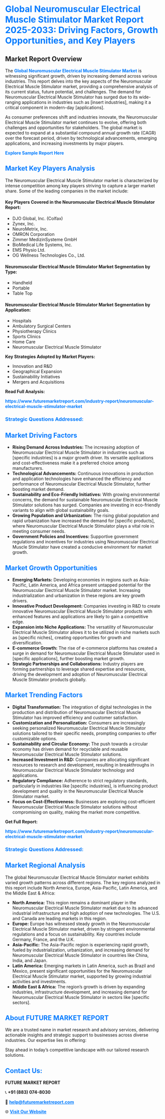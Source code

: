 <h1 style="color: #007BFF;">Global Neuromuscular Electrical Muscle Stimulator Market Report 2025-2033: Driving Factors, Growth Opportunities, and Key Players</h1>

<section id="overview">
<h2>Market Report Overview</h2>
<p>The <a href="https://www.futuremarketreport.com/industry-report/neuromuscular-electrical-muscle-stimulator-market" style="color: #007BFF; text-decoration: none;"><strong>Global Neuromuscular Electrical Muscle Stimulator Market</strong></a> is witnessing significant growth, driven by increasing demand across various industries. This report delves into the key aspects of the Neuromuscular Electrical Muscle Stimulator market, providing a comprehensive analysis of its current status, future potential, and challenges. The demand for Neuromuscular Electrical Muscle Stimulator has surged due to its wide-ranging applications in industries such as [insert industries], making it a critical component in modern-day [applications].</p>
<p>As consumer preferences shift and industries innovate, the Neuromuscular Electrical Muscle Stimulator market continues to evolve, offering both challenges and opportunities for stakeholders. The global market is expected to expand at a substantial compound annual growth rate (CAGR) over the forecast period, driven by technological advancements, emerging applications, and increasing investments by major players.</p>
</section>

<section id="overview">
<p><a href="https://www.futuremarketreport.com/request-sample/reportId=127588" style="color: #007BFF; text-decoration: none;"><strong>Explore Sample Report Here</strong></a></p>
</section>

<section id="key-players">
<h2 style="color: #007BFF;">Market Key Players Analysis</h2>
<p>The Neuromuscular Electrical Muscle Stimulator market is characterized by intense competition among key players striving to capture a larger market share. Some of the leading companies in the market include:</p>
<h4>Key Players Covered in the Neuromuscular Electrical Muscle Stimulator Report:</h4>
<ul><li>DJO Global, Inc. (Colfax)</li><li>Zynex, Inc.</li><li>NeuroMetrix, Inc.</li><li>OMRON Corporation</li><li>Zimmer MedizinSysteme GmbH</li><li>BioMedical Life Systems, Inc.</li><li>EMS Physio Ltd.</li><li>OG Wellness Technologies Co., Ltd.</li></ul>
<h4>Neuromuscular Electrical Muscle Stimulator Market Segmentation by Type:</h4>
<ul><li>Handheld</li><li>Portable</li><li>Table Top</li></ul>

<h4>Neuromuscular Electrical Muscle Stimulator Market Segmentation by Application:</h4>
<ul><li>Hospitals</li><li>Ambulatory Surgical Centers</li><li>Physiotherapy Clinics</li><li>Sports Clinics</li><li>Home Care</li><li>Neuromuscular Electrical Muscle Stimulator</li></ul>
<p><strong>Key Strategies Adopted by Market Players:</strong></p>
<ul>
<li>Innovation and R&D</li>
<li>Geographical Expansion</li>
<li>Sustainability Initiatives</li>
<li>Mergers and Acquisitions</li>
</ul>
</section>

<section>
<p><strong>Read Full Analysis: </strong></p><a href="https://www.futuremarketreport.com/industry-report/neuromuscular-electrical-muscle-stimulator-market" style="color: #007BFF; text-decoration: none;"><strong>https://www.futuremarketreport.com/industry-report/neuromuscular-electrical-muscle-stimulator-market</strong></a>
<h3 style="color: #007BFF;">Strategic Questions Addressed:</h3>
</section>

<section id="driving-factors">
<h2 style="color: #007BFF;">Market Driving Factors</h2>
<ul>
<li><strong>Rising Demand Across Industries:</strong> The increasing adoption of Neuromuscular Electrical Muscle Stimulator in industries such as [specific industries] is a major growth driver. Its versatile applications and cost-effectiveness make it a preferred choice among manufacturers.</li>
<li><strong>Technological Advancements:</strong> Continuous innovations in production and application technologies have enhanced the efficiency and performance of Neuromuscular Electrical Muscle Stimulator, further boosting market demand.</li>
<li><strong>Sustainability and Eco-Friendly Initiatives:</strong> With growing environmental concerns, the demand for sustainable Neuromuscular Electrical Muscle Stimulator solutions has surged. Companies are investing in eco-friendly variants to align with global sustainability goals.</li>
<li><strong>Growing Population and Urbanization:</strong> The rising global population and rapid urbanization have increased the demand for [specific products], where Neuromuscular Electrical Muscle Stimulator plays a vital role in meeting consumer needs.</li>
<li><strong>Government Policies and Incentives:</strong> Supportive government regulations and incentives for industries using Neuromuscular Electrical Muscle Stimulator have created a conducive environment for market growth.</li>
</ul>
</section>

<section id="growth-opportunities">
<h2 style="color: #007BFF;">Market Growth Opportunities</h2>
<ul>
<li><strong>Emerging Markets:</strong> Developing economies in regions such as Asia-Pacific, Latin America, and Africa present untapped potential for the Neuromuscular Electrical Muscle Stimulator market. Increasing industrialization and urbanization in these regions are key growth drivers.</li>
<li><strong>Innovative Product Development:</strong> Companies investing in R&D to create innovative Neuromuscular Electrical Muscle Stimulator products with enhanced features and applications are likely to gain a competitive edge.</li>
<li><strong>Expansion into Niche Applications:</strong> The versatility of Neuromuscular Electrical Muscle Stimulator allows it to be utilized in niche markets such as [specific niches], creating opportunities for growth and diversification.</li>
<li><strong>E-commerce Growth:</strong> The rise of e-commerce platforms has created a surge in demand for Neuromuscular Electrical Muscle Stimulator used in [specific applications], further boosting market growth.</li>
<li><strong>Strategic Partnerships and Collaborations:</strong> Industry players are forming partnerships to leverage shared expertise and resources, driving the development and adoption of Neuromuscular Electrical Muscle Stimulator products globally.</li>
</ul>
</section>

<section id="trending-factors">
<h2 style="color: #007BFF;">Market Trending Factors</h2>
<ul>
<li><strong>Digital Transformation:</strong> The integration of digital technologies in the production and distribution of Neuromuscular Electrical Muscle Stimulator has improved efficiency and customer satisfaction.</li>
<li><strong>Customization and Personalization:</strong> Consumers are increasingly seeking personalized Neuromuscular Electrical Muscle Stimulator solutions tailored to their specific needs, prompting companies to offer customizable options.</li>
<li><strong>Sustainability and Circular Economy:</strong> The push towards a circular economy has driven demand for recyclable and reusable Neuromuscular Electrical Muscle Stimulator solutions.</li>
<li><strong>Increased Investment in R&D:</strong> Companies are allocating significant resources to research and development, resulting in breakthroughs in Neuromuscular Electrical Muscle Stimulator technology and applications.</li>
<li><strong>Regulatory Compliance:</strong> Adherence to strict regulatory standards, particularly in industries like [specific industries], is influencing product development and quality in the Neuromuscular Electrical Muscle Stimulator market.</li>
<li><strong>Focus on Cost-Effectiveness:</strong> Businesses are exploring cost-efficient Neuromuscular Electrical Muscle Stimulator solutions without compromising on quality, making the market more competitive.</li>
</ul>
</section>

<section>
<p><strong>Get Full Report: </strong></p><a href="https://www.futuremarketreport.com/industry-report/neuromuscular-electrical-muscle-stimulator-market" style="color: #007BFF; text-decoration: none;"><strong>https://www.futuremarketreport.com/industry-report/neuromuscular-electrical-muscle-stimulator-market</strong></a>
<h3 style="color: #007BFF;">Strategic Questions Addressed:</h3>
</section>


<section id="regional-analysis">
<h2 style="color: #007BFF;">Market Regional Analysis</h2>
<p>The global Neuromuscular Electrical Muscle Stimulator market exhibits varied growth patterns across different regions. The key regions analyzed in this report include North America, Europe, Asia-Pacific, Latin America, and the Middle East & Africa:</p>
<ul>
<li><strong>North America:</strong> This region remains a dominant player in the Neuromuscular Electrical Muscle Stimulator market due to its advanced industrial infrastructure and high adoption of new technologies. The U.S. and Canada are leading markets in this region.</li>
<li><strong>Europe:</strong> Europe has witnessed steady growth in the Neuromuscular Electrical Muscle Stimulator market, driven by stringent environmental regulations and a focus on sustainability. Key countries include Germany, France, and the U.K.</li>
<li><strong>Asia-Pacific:</strong> The Asia-Pacific region is experiencing rapid growth, fueled by industrialization, urbanization, and increasing demand for Neuromuscular Electrical Muscle Stimulator in countries like China, India, and Japan.</li>
<li><strong>Latin America:</strong> Emerging markets in Latin America, such as Brazil and Mexico, present significant opportunities for the Neuromuscular Electrical Muscle Stimulator market, supported by growing industrial activities and investments.</li>
<li><strong>Middle East & Africa:</strong> The region’s growth is driven by expanding industries, infrastructure development, and increasing demand for Neuromuscular Electrical Muscle Stimulator in sectors like [specific sectors].</li>
</ul>
</section>

<footer>
<h2 style="color: #007BFF;">About FUTURE MARKET REPORT</h2>
<p>We are a trusted name in market research and advisory services, delivering actionable insights and strategic support to businesses across diverse industries. Our expertise lies in offering:</p>

<p>Stay ahead in today’s competitive landscape with our tailored research solutions.</p>

<h2 style="color: #007BFF;">Contact Us:</h2>
<p><strong>FUTURE MARKET REPORT</strong></p>
<p>📞 <strong>+91 (883) 074-8030</strong></p>
<p>📧 <strong><a href="mailto:help@futuremarketreport.com" style="color: #007BFF;">help@futuremarketreport.com</a></strong></p>
<p>🌐 <strong><a href="https://www.futuremarketreport.com/" style="color: #007BFF;">Visit Our Website</a></strong></p>
</footer>